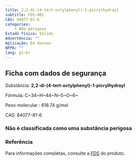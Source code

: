 ```yaml
---
title: 2,2-di-(4-tert-octylphenyl)-1-picrylhydrayl
subtitle: FDS-001
CAS: 84077-81-6
categories: 
    - Não perigoso
Estado físico: Sólido
Advertência: ""
Aplicação: Em desuso
NFPA: ""
lang: pt-br
---
```


## Ficha com dados de segurança

Substância: **2,2-di-(4-tert-octylphenyl)-1-picrylhydrayl**

Fórmula: C~34~H~44~N~5~O~6~

Peso molecular : 618.74 g/mol

CAS: 84077-81-6

### Não é classificada como uma substância perigosa

### Referência

Para informações completas, consulte a [FDS](https://drive.google.com/file/d/1JGWyj0jScKOpCfN-_ERXYfCMZUW8BCqO/view) do produto.
